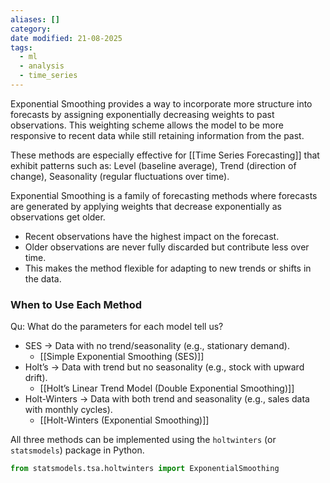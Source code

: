 ```yaml
---
aliases: []
category:
date modified: 21-08-2025
tags:
  - ml
  - analysis
  - time_series
---
```

Exponential Smoothing provides a way to incorporate more structure into forecasts by assigning exponentially decreasing weights to past observations. This weighting scheme allows the model to be more responsive to recent data while still retaining information from the past.

These methods are especially effective for [[Time Series Forecasting]] that exhibit patterns such as: Level (baseline average), Trend (direction of change), Seasonality (regular fluctuations over time).

Exponential Smoothing is a family of forecasting methods where forecasts are generated by applying weights that decrease exponentially as observations get older.

* Recent observations have the highest impact on the forecast.
* Older observations are never fully discarded but contribute less over time.
* This makes the method flexible for adapting to new trends or shifts in the data.
### When to Use Each Method

Qu: What do the parameters for each model tell us?

* SES -> Data with no trend/seasonality (e.g., stationary demand).
	* [[Simple Exponential Smoothing (SES)]]
* Holt’s -> Data with trend but no seasonality (e.g., stock with upward drift).
	* [[Holt’s Linear Trend Model (Double Exponential Smoothing)]]
* Holt-Winters -> Data with both trend and seasonality (e.g., sales data with monthly cycles).
	* [[Holt-Winters (Exponential Smoothing)]]

All three methods can be implemented using the `holtwinters` (or `statsmodels`) package in Python.

```python
from statsmodels.tsa.holtwinters import ExponentialSmoothing
```



